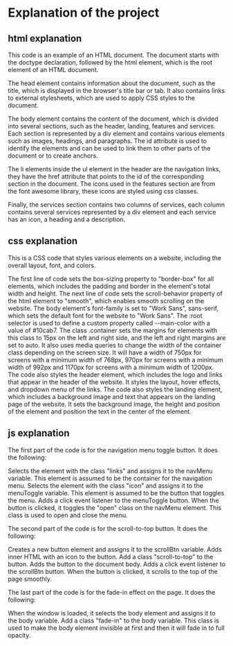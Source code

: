 # Explanation of the project
## html explanation

This code is an example of an HTML document. The document starts with the doctype declaration, followed by the html element, which is the root element of an HTML document.

The head element contains information about the document, such as the title, which is displayed in the browser's title bar or tab. It also contains links to external stylesheets, which are used to apply CSS styles to the document.

The body element contains the content of the document, which is divided into several sections, such as the header, landing, features and services. Each section is represented by a div element and contains various elements such as images, headings, and paragraphs. The id attribute is used to identify the elements and can be used to link them to other parts of the document or to create anchors.

The li elements inside the ul element in the header are the navigation links, they have the href attribute that points to the id of the corresponding section in the document. The icons used in the features section are from the font awesome library, these icons are styled using css classes.

Finally, the services section contains two columns of services, each column contains several services represented by a div element and each service has an icon, a heading and a description.


## css explanation 

This is a CSS code that styles various elements on a website, including the overall layout, font, and colors.

The first line of code sets the box-sizing property to "border-box" for all elements, which includes the padding and border in the element's total width and height.
The next line of code sets the scroll-behavior property of the html element to "smooth", which enables smooth scrolling on the website.
The body element's font-family is set to "Work Sans", sans-serif, which sets the default font for the website to "Work Sans".
The :root selector is used to define a custom property called --main-color with a value of #10cab7.
The class .container sets the margins for elements with this class to 15px on the left and right side, and the left and right margins are set to auto.
It also uses media queries to change the width of the container class depending on the screen size. It will have a width of 750px for screens with a minimum width of 768px, 970px for screens with a minimum width of 992px and 1170px for screens with a minimum width of 1200px.
The code also styles the header element, which includes the logo and links that appear in the header of the website. It styles the layout, hover effects, and dropdown menu of the links.
The code also styles the landing element, which includes a background image and text that appears on the landing page of the website. It sets the background image, the height and position of the element and position the text in the center of the element.



## js explanation 

The first part of the code is for the navigation menu toggle button. It does the following:

Selects the element with the class "links" and assigns it to the navMenu variable. This element is assumed to be the container for the navigation menu.
Selects the element with the class "icon" and assigns it to the menuToggle variable. This element is assumed to be the button that toggles the menu.
Adds a click event listener to the menuToggle button. When the button is clicked, it toggles the "open" class on the navMenu element. This class is used to open and close the menu.


The second part of the code is for the scroll-to-top button. It does the following:

Creates a new button element and assigns it to the scrollBtn variable.
Adds inner HTML with an icon to the button.
Add a class "scroll-to-top" to the button.
Adds the button to the document body.
Adds a click event listener to the scrollBtn button. When the button is clicked, it scrolls to the top of the page smoothly.


The last part of the code is for the fade-in effect on the page. It does the following:

When the window is loaded, it selects the body element and assigns it to the body variable.
Add a class "fade-in" to the body variable. This class is used to make the body element invisible at first and then it will fade in to full opacity.




